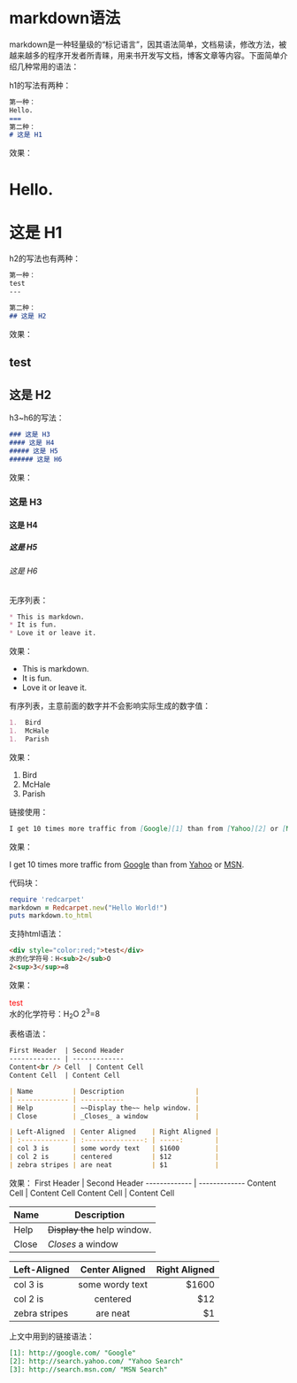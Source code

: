 # markdown语法

markdown是一种轻量级的“标记语言”，因其语法简单，文档易读，修改方法，被越来越多的程序开发者所青睐，用来书开发写文档，博客文章等内容。下面简单介绍几种常用的语法：

h1的写法有两种：

```md
第一种：
Hello.
===
第二种：
# 这是 H1
```
效果：

Hello.
===
# 这是 H1

h2的写法也有两种：

```md
第一种：
test
---

第二种：
## 这是 H2
```
效果：

test
---
## 这是 H2

h3~h6的写法：

```md
### 这是 H3
#### 这是 H4
##### 这是 H5
###### 这是 H6
```
效果：
### 这是 H3
#### 这是 H4
##### 这是 H5
###### 这是 H6

无序列表：

```md
* This is markdown.
* It is fun.
* Love it or leave it.
```
效果：

* This is markdown.
* It is fun.
* Love it or leave it.

有序列表，主意前面的数字并不会影响实际生成的数字值：

```md
1.  Bird
1.  McHale
1.  Parish
```
效果：

1.  Bird
1.  McHale
1.  Parish

链接使用：

```md
I get 10 times more traffic from [Google][1] than from [Yahoo][2] or [MSN][3].
```
效果：

I get 10 times more traffic from [Google][1] than from [Yahoo][2] or [MSN][3].

代码块：

```ruby
require 'redcarpet'
markdown = Redcarpet.new("Hello World!")
puts markdown.to_html
```

支持html语法：
```html
<div style="color:red;">test</div>
水的化学符号：H<sub>2</sub>O
2<sup>3</sup>=8
```
效果：
<div style="color:red;">test</div>
水的化学符号：H<sub>2</sub>O
2<sup>3</sup>=8

表格语法：
```md
First Header  | Second Header
------------- | -------------
Content<br /> Cell  | Content Cell
Content Cell  | Content Cell

| Name          | Description                  |
| ------------- | -----------                  |
| Help          | ~~Display the~~ help window. |
| Close         | _Closes_ a window            |

| Left-Aligned  | Center Aligned    | Right Aligned |
| :------------ | :---------------: | -----:        |
| col 3 is      | some wordy text   | $1600         |
| col 2 is      | centered          | $12           |
| zebra stripes | are neat          | $1            |
```
效果：
First Header  | Second Header
------------- | -------------
Content<br /> Cell  | Content Cell
Content Cell  | Content Cell

| Name          | Description                  |
| ------------- | -----------                  |
| Help          | ~~Display the~~ help window. |
| Close         | _Closes_ a window            |

| Left-Aligned  | Center Aligned    | Right Aligned |
| :------------ | :---------------: | -----:        |
| col 3 is      | some wordy text   | $1600         |
| col 2 is      | centered          | $12           |
| zebra stripes | are neat          | $1            |

上文中用到的链接语法：
```md
[1]: http://google.com/ "Google"
[2]: http://search.yahoo.com/ "Yahoo Search"
[3]: http://search.msn.com/ "MSN Search"
```
[1]: http://google.com/ "Google"
[2]: http://search.yahoo.com/ "Yahoo Search"
[3]: http://search.msn.com/ "MSN Search"
